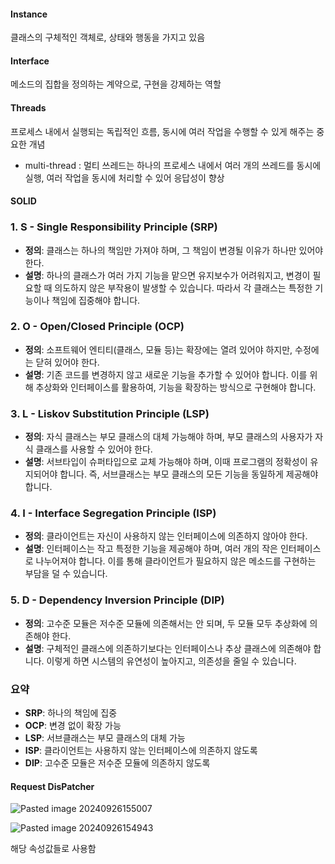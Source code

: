 
#### Instance
클래스의 구체적인 객체로, 상태와 행동을 가지고 있음

#### Interface
메소드의 집합을 정의하는 계약으로, 구현을 강제하는 역할

#### Threads
프로세스 내에서 실행되는 독립적인 흐름, 동시에 여러 작업을 수행할 수 있게 해주는 중요한 개념

- multi-thread : 멀티 쓰레드는 하나의 프로세스 내에서 여러 개의 쓰레드를 동시에 실행, 여러 작업을 동시에 처리할 수 있어 응답성이 향상
#### SOLID
### 1. S - Single Responsibility Principle (SRP)

- **정의**: 클래스는 하나의 책임만 가져야 하며, 그 책임이 변경될 이유가 하나만 있어야 한다.
- **설명**: 하나의 클래스가 여러 가지 기능을 맡으면 유지보수가 어려워지고, 변경이 필요할 때 의도하지 않은 부작용이 발생할 수 있습니다. 따라서 각 클래스는 특정한 기능이나 책임에 집중해야 합니다.

### 2. O - Open/Closed Principle (OCP)

- **정의**: 소프트웨어 엔티티(클래스, 모듈 등)는 확장에는 열려 있어야 하지만, 수정에는 닫혀 있어야 한다.
- **설명**: 기존 코드를 변경하지 않고 새로운 기능을 추가할 수 있어야 합니다. 이를 위해 추상화와 인터페이스를 활용하여, 기능을 확장하는 방식으로 구현해야 합니다.

### 3. L - Liskov Substitution Principle (LSP)

- **정의**: 자식 클래스는 부모 클래스의 대체 가능해야 하며, 부모 클래스의 사용자가 자식 클래스를 사용할 수 있어야 한다.
- **설명**: 서브타입이 슈퍼타입으로 교체 가능해야 하며, 이때 프로그램의 정확성이 유지되어야 합니다. 즉, 서브클래스는 부모 클래스의 모든 기능을 동일하게 제공해야 합니다.

### 4. I - Interface Segregation Principle (ISP)

- **정의**: 클라이언트는 자신이 사용하지 않는 인터페이스에 의존하지 않아야 한다.
- **설명**: 인터페이스는 작고 특정한 기능을 제공해야 하며, 여러 개의 작은 인터페이스로 나누어져야 합니다. 이를 통해 클라이언트가 필요하지 않은 메소드를 구현하는 부담을 덜 수 있습니다.

### 5. D - Dependency Inversion Principle (DIP)

- **정의**: 고수준 모듈은 저수준 모듈에 의존해서는 안 되며, 두 모듈 모두 추상화에 의존해야 한다.
- **설명**: 구체적인 클래스에 의존하기보다는 인터페이스나 추상 클래스에 의존해야 합니다. 이렇게 하면 시스템의 유연성이 높아지고, 의존성을 줄일 수 있습니다.

### 요약

- **SRP**: 하나의 책임에 집중
- **OCP**: 변경 없이 확장 가능
- **LSP**: 서브클래스는 부모 클래스의 대체 가능
- **ISP**: 클라이언트는 사용하지 않는 인터페이스에 의존하지 않도록
- **DIP**: 고수준 모듈은 저수준 모듈에 의존하지 않도록


#### Request DisPatcher

![Pasted image 20240926155007](https://github.com/user-attachments/assets/99fd150a-2bfd-4419-a198-be9b228464bd)

![Pasted image 20240926154943](https://github.com/user-attachments/assets/87f824d2-37df-4677-83f7-529901cb65b8)


해당 속성값들로 사용함



